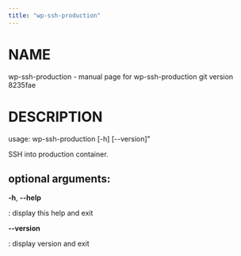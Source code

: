 ```yaml
---
title: "wp-ssh-production"
---
```



NAME
====

wp-ssh-production - manual page for wp-ssh-production git version
8235fae

DESCRIPTION
===========

usage: wp-ssh-production \[-h\] \[\--version\]\"

SSH into production container.

optional arguments:
-------------------

**-h**, **\--help**

:   display this help and exit

**\--version**

:   display version and exit
